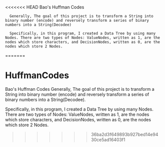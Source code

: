 <<<<<<< HEAD
Bao's Huffman Codes

      Generally, The goal of this project is to transform a String into binary number (encode) and reversely transform a series of binary numbers into a String(Decodee)

      Specifically, in this program, I created a Data Tree by using many Nodes. There are two types of Nodes: ValueNodes, written as 1, are the nodes which store characters, and DecisionNodes, written as 0, are the nodes which store 2 Nodes.  
=======
# HuffmanCodes
Bao's Huffman Codes
Generally, The goal of this project is to transform a String into binary number (encode) and reversely transform a series of 
binary numbers into a String(Decodee).

Specifically, in this program, I created a Data Tree by using many Nodes. There are two types of Nodes: ValueNodes, written as
1, are the nodes which store characters, and DecisionNodes, written as 0, are the nodes which store 2 Nodes.  

>>>>>>> 36ba2d3f649893b927bed14e9430ce5ad16403f1

